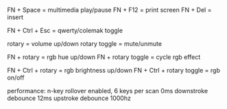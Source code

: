 FN + Space = multimedia play/pause
FN + F12 = print screen
FN + Del = insert

FN + Ctrl + Esc = qwerty/colemak toggle

rotary = volume up/down
rotary toggle = mute/unmute

FN + rotary = rgb hue up/down
FN + rotary toggle = cycle rgb effect

FN + Ctrl + rotary = rgb brightness up/down
FN + Ctrl + rotary toggle = rgb on/off

performance:
n-key rollover enabled, 6 keys per scan
0ms downstroke debounce
12ms upstroke debounce
1000hz
